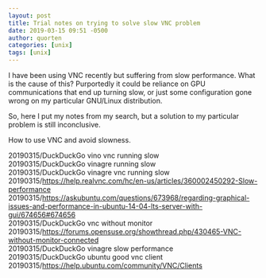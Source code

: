 ```yaml
---
layout: post
title: Trial notes on trying to solve slow VNC problem
date: 2019-03-15 09:51 -0500
author: quorten
categories: [unix]
tags: [unix]
---
```


I have been using VNC recently but suffering from slow performance.
What is the cause of this?  Purportedly it could be reliance on GPU
communications that end up turning slow, or just some configuration
gone wrong on my particular GNU/Linux distribution.

So, here I put my notes from my search, but a solution to my
particular problem is still inconclusive.

How to use VNC and avoid slowness.

20190315/DuckDuckGo vino vnc running slow  
20190315/DuckDuckGo vinagre running slow  
20190315/DuckDuckGo vinagre vnc running slow  
20190315/https://help.realvnc.com/hc/en-us/articles/360002450292-Slow-performance  
20190315/https://askubuntu.com/questions/673968/regarding-graphical-issues-and-performance-in-ubuntu-14-04-lts-server-with-gui/674656#674656  
20190315/DuckDuckGo vnc without monitor  
20190315/https://forums.opensuse.org/showthread.php/430465-VNC-without-monitor-connected  
20190315/DuckDuckGo vinagre slow performance  
20190315/DuckDuckGo ubuntu good vnc client  
20190315/https://help.ubuntu.com/community/VNC/Clients  
